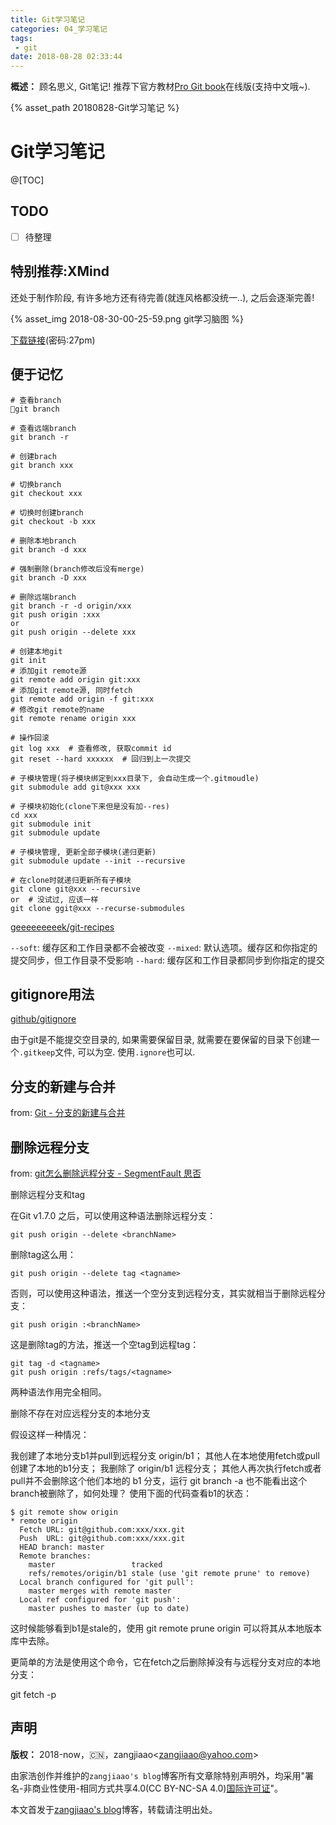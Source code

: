 ```yaml
---
title: Git学习笔记
categories: 04_学习笔记
tags:
 - git
date: 2018-08-28 02:33:44
---
```


**概述：** 顾名思义, Git笔记! 推荐下官方教材[Pro Git book](https://git-scm.com/book/zh/v1/)在线版(支持中文哦~).

 <!-- more -->

{% asset_path 20180828-Git学习笔记 %}

# Git学习笔记

@[TOC]

## TODO

- [ ] 待整理

## 特别推荐:XMind

还处于制作阶段, 有许多地方还有待完善(就连风格都没统一..), 之后会逐渐完善!

{% asset_img 2018-08-30-00-25-59.png git学习脑图 %}

[下载链接](https://pan.baidu.com/s/17iMRfFZF69mDp96OjK_zKw)(密码:27pm)

## 便于记忆

``` git
# 查看branch
git branch

# 查看远端branch
git branch -r

# 创建brach
git branch xxx

# 切换branch
git checkout xxx

# 切换时创建branch
git checkout -b xxx

# 删除本地branch
git branch -d xxx

# 强制删除(branch修改后没有merge)
git branch -D xxx

# 删除远端branch
git branch -r -d origin/xxx
git push origin :xxx
or
git push origin --delete xxx

# 创建本地git
git init
# 添加git remote源
git remote add origin git:xxx
# 添加git remote源, 同时fetch
git remote add origin -f git:xxx
# 修改git remote的name
git remote rename origin xxx

# 操作回滚
git log xxx  # 查看修改, 获取commit id
git reset --hard xxxxxx  # 回归到上一次提交

# 子模块管理(将子模块绑定到xxx目录下, 会自动生成一个.gitmoudle)
git submodule add git@xxx xxx

# 子模块初始化(clone下来但是没有加--res)
cd xxx
git submodule init
git submodule update

# 子模块管理, 更新全部子模块(递归更新)
git submodule update --init --recursive

# 在clone时就递归更新所有子模块
git clone git@xxx --recursive
or  # 没试过, 应该一样
git clone ggit@xxx --recurse-submodules
```

[geeeeeeeeek/git-recipes](https://github.com/geeeeeeeeek/git-recipes/wiki/5.2-%E4%BB%A3%E7%A0%81%E5%9B%9E%E6%BB%9A%EF%BC%9AReset%E3%80%81Checkout%E3%80%81Revert-%E7%9A%84%E9%80%89%E6%8B%A9)

`--soft`: 缓存区和工作目录都不会被改变
`--mixed`: 默认选项。缓存区和你指定的提交同步，但工作目录不受影响
`--hard`: 缓存区和工作目录都同步到你指定的提交

## gitignore用法

[github/gitignore](https://github.com/github/gitignore)

由于git是不能提交空目录的, 如果需要保留目录, 就需要在要保留的目录下创建一个`.gitkeep`文件, 可以为空. 使用`.ignore`也可以.

## 分支的新建与合并

from: [Git - 分支的新建与合并](https://git-scm.com/book/zh/v1/Git-%E5%88%86%E6%94%AF-%E5%88%86%E6%94%AF%E7%9A%84%E6%96%B0%E5%BB%BA%E4%B8%8E%E5%90%88%E5%B9%B6)

## 删除远程分支

from: [git怎么删除远程分支 - SegmentFault 思否](https://segmentfault.com/q/1010000008841093)

删除远程分支和tag

在Git v1.7.0 之后，可以使用这种语法删除远程分支：

```
git push origin --delete <branchName>
```

删除tag这么用：

```
git push origin --delete tag <tagname>
```

否则，可以使用这种语法，推送一个空分支到远程分支，其实就相当于删除远程分支：

```
git push origin :<branchName>
```

这是删除tag的方法，推送一个空tag到远程tag：

```
git tag -d <tagname>
git push origin :refs/tags/<tagname>
```

两种语法作用完全相同。

删除不存在对应远程分支的本地分支

假设这样一种情况：

我创建了本地分支b1并pull到远程分支 origin/b1；
其他人在本地使用fetch或pull创建了本地的b1分支；
我删除了 origin/b1 远程分支；
其他人再次执行fetch或者pull并不会删除这个他们本地的 b1 分支，运行 git branch -a 也不能看出这个branch被删除了，如何处理？
使用下面的代码查看b1的状态：

```
$ git remote show origin
* remote origin
  Fetch URL: git@github.com:xxx/xxx.git
  Push  URL: git@github.com:xxx/xxx.git
  HEAD branch: master
  Remote branches:
    master                 tracked
    refs/remotes/origin/b1 stale (use 'git remote prune' to remove)
  Local branch configured for 'git pull':
    master merges with remote master
  Local ref configured for 'git push':
    master pushes to master (up to date)
```

这时候能够看到b1是stale的，使用 git remote prune origin 可以将其从本地版本库中去除。

更简单的方法是使用这个命令，它在fetch之后删除掉没有与远程分支对应的本地分支：

git fetch -p

## 声明

**版权：** 2018-now，:cn:，zangjiaao\<zangjiaao@yahoo.com>

由家浩创作并维护的`zangjiaao's blog`博客所有文章除特别声明外，均采用"署名-非商业性使用-相同方式共享4.0(CC BY-NC-SA 4.0)[国际许可证](https://creativecommons.org/licenses/by-nc-sa/4.0/deed.zh)"。

本文首发于[zangjiaao's blog](https://blog.zangjiaao.cn/)博客，转载请注明出处。
